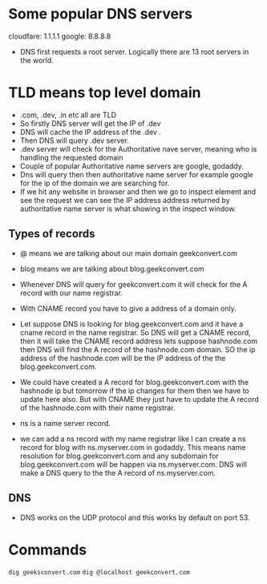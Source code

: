 # Some popular DNS servers

cloudfare: 1.1.1.1
google: 8.8.8.8

- DNS first requests a root server. Logically there are 13 root servers in the world.

# TLD means top level domain

- .com, .dev, .in etc all are TLD
- So firstly DNS server will get the IP of .dev
- DNS will cache the IP address of the .dev .
- Then DNS will query .dev server.
- .dev server will check for the Authoritative nave server, meaning who is handling the requested domain
- Couple of popular Authoritative name servers are google, godaddy.
- Dns will query then then authoritative name server for example google for the ip of the domain we are searching for.
- If we hit any website in browser and then we go to inspect element and see the request we can see the IP address address returned by authoritative name server is what showing in the inspect window.

## Types of records

- @ means we are talking about our main domain geekconvert.com
- blog means we are talking about blog.geekconvert.com
- Whenever DNS will query for geekconvert.com it will check for the A record with our name registrar.
- With CNAME record you have to give a address of a domain only.
- Let suppose DNS is looking for blog.geekconvert.com and it have a cname record in the name registrar. So DNS will get a CNAME record, then it will take the CNAME record address lets suppose hashnode.com then DNS will find the A record of the hashnode.com domain. SO the ip address of the hashnode.com will be the IP address of the the blog.geekconvert.com.
- We could have created a A record for blog.geekconvert.com with the hashnode ip but tomorrow if the ip changes for them then we have to update here also. But with CNAME they just have to update the A record of the hashnode.com with their name registrar.

- ns is a name server record.
- we can add a ns record with my name registrar like I can create a ns record for blog with ns.myserver.com in godaddy. This means name resolution for blog.geekconvert.com and any subdomain for blog.geekconvert.com will be happen via ns.myserver.com. DNS will make a DNS query to the the A record of ns.myserver.com.

## DNS

- DNS works on the UDP protocol and this works by default on port 53.

# Commands

`dig geeksconvert.com`
`dig @localhost geekconvert.com`
